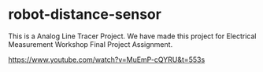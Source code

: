 # robot-distance-sensor

This is a Analog Line Tracer Project. We have made this project for Electrical Measurement Workshop Final Project Assignment.

https://www.youtube.com/watch?v=MuEmP-cQYRU&t=553s
